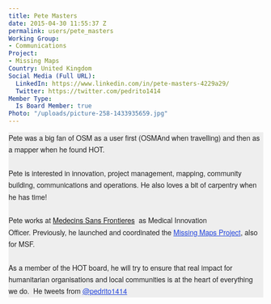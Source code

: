 ```yaml
---
title: Pete Masters
date: 2015-04-30 11:55:37 Z
permalink: users/pete_masters
Working Group:
- Communications
Project:
- Missing Maps
Country: United Kingdom
Social Media (Full URL):
  LinkedIn: https://www.linkedin.com/in/pete-masters-4229a29/
  Twitter: https://twitter.com/pedrito1414
Member Type:
  Is Board Member: true
Photo: "/uploads/picture-258-1433935659.jpg"
---
```


<p style="box-sizing: border-box; margin: 0px; padding: 0px; border: 0px; font-size: 14px; color: #222222; font-family: 'Helvetica Neue', Arial, sans-serif; line-height: 23.3323993682861px; background-color: #eeeeee;">Pete was a big fan of OSM as a user first (OSMAnd when travelling) and then as a mapper when he found HOT.</p><p style="box-sizing: border-box; margin: 0px; padding: 0px; border: 0px; font-size: 14px; color: #222222; font-family: 'Helvetica Neue', Arial, sans-serif; line-height: 23.3323993682861px; background-color: #eeeeee;">&nbsp;</p><p style="box-sizing: border-box; margin: 0px; padding: 0px; border: 0px; font-size: 14px; color: #222222; font-family: 'Helvetica Neue', Arial, sans-serif; line-height: 23.3323993682861px; background-color: #eeeeee;">Pete is interested in innovation, project management, mapping, community building, communications and operations. He also loves a bit of carpentry when he has time!</p><p style="box-sizing: border-box; margin: 0px; padding: 0px; border: 0px; font-size: 14px; color: #222222; font-family: 'Helvetica Neue', Arial, sans-serif; line-height: 23.3323993682861px; background-color: #eeeeee;">&nbsp;</p><p style="box-sizing: border-box; margin: 0px; padding: 0px; border: 0px; font-size: 14px; color: #222222; font-family: 'Helvetica Neue', Arial, sans-serif; line-height: 23.3323993682861px; background-color: #eeeeee;">Pete works&nbsp;<span style="font-size: 14px; font-style: normal; font-variant-ligatures: normal; font-variant-caps: normal; font-weight: normal; font-family: 'Helvetica Neue', Arial, sans-serif;">at&nbsp;</span><a style="font-size: 14px; font-style: normal; font-variant-ligatures: normal; font-variant-caps: normal; font-weight: normal; font-family: 'Helvetica Neue', Arial, sans-serif;" href="https://www.msf.org.uk/">Medecins Sans Frontieres</a><span style="font-size: 14px; font-style: normal; font-variant-ligatures: normal; font-variant-caps: normal; font-weight: normal; font-family: 'Helvetica Neue', Arial, sans-serif;">&nbsp; as Medical Innovation Officer.&nbsp;</span><span style="font-family: 'Helvetica Neue', Arial, sans-serif; font-size: 14px;">Previously, he launched and coordinated the&nbsp;</span><a style="box-sizing: border-box; color: #2244dd; -webkit-appearance: none; outline: 0px;" href="http://wiki.openstreetmap.org/wiki/Missing_Maps_Project" rel="nofollow">Missing Maps Project</a>, also for MSF.<span style="font-family: 'Helvetica Neue', Arial, sans-serif; font-size: 14px;"><br></span></p><p style="box-sizing: border-box; margin: 0px; padding: 0px; border: 0px; font-size: 14px; color: #222222; font-family: 'Helvetica Neue', Arial, sans-serif; line-height: 23.3323993682861px; background-color: #eeeeee;">&nbsp;</p><p style="box-sizing: border-box; margin: 0px; padding: 0px; border: 0px; font-size: 14px; color: #222222; font-family: 'Helvetica Neue', Arial, sans-serif; line-height: 23.3323993682861px; background-color: #eeeeee;">As a member of the HOT board, he will try to ensure that real impact for humanitarian organisations and local communities is at the heart of everything we do. &nbsp;He tweets from&nbsp;<a style="box-sizing: border-box; color: #2244dd; -webkit-appearance: none; outline: 0px;" href="http://www.twitter.com/pedrito1414" rel="nofollow">@pedrito1414</a></p>
